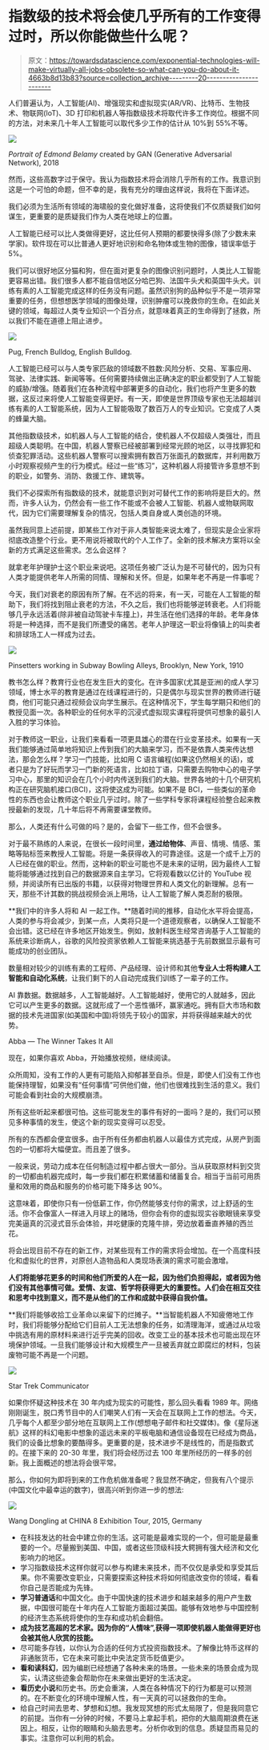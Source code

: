 # 指数级的技术将会使几乎所有的工作变得过时，所以你能做些什么呢？

> 原文：<https://towardsdatascience.com/exponential-technologies-will-make-virtually-all-jobs-obsolete-so-what-can-you-do-about-it-4663b8d13b83?source=collection_archive---------20----------------------->

人们普遍认为，人工智能(AI)、增强现实和虚拟现实(AR/VR)、比特币、生物技术、物联网(IoT)、3D 打印和机器人等指数级技术将取代许多工作岗位。根据不同的方法，对未来几十年人工智能可以取代多少工作的估计从 10%到 55%不等。

![](img/e45594c5586d0e0082219b94456adfe1.png)

*Portrait of Edmond Belamy* created by GAN (Generative Adversarial Network), 2018

然而，这些高数字过于保守。我认为指数技术将会消除几乎所有的工作。我意识到这是一个可怕的命题，但不幸的是，我有充分的理由这样说，我将在下面详述。

我们必须为生活所有领域的海啸般的变化做好准备，这将使我们不仅质疑我们如何谋生，更重要的是质疑我们作为人类在地球上的位置。

人工智能已经可以比人类做得更好，这比任何人预期的都要快得多(除了少数未来学家)。软件现在可以比普通人更好地识别和命名物体或生物的图像，错误率低于 5%。

我们可以很好地区分猫和狗，但在面对更复杂的图像识别问题时，人类比人工智能更容易出错。我们很多人都不能自信地区分哈巴狗、法国牛头犬和英国牛头犬。训练有素的人工智能完成这样的任务没有问题。虽然识别狗的品种似乎不是一项非常重要的任务，但想想医学领域的图像处理，识别肿瘤可以挽救你的生命。在如此关键的领域，每超过人类专业知识一个百分点，就意味着真正的生命得到了拯救，所以我们不能在道德上阻止进步。

![](img/5dee62ba5b139143e105b469061bb9b0.png)

Pug, French Bulldog, English Bulldog.

人工智能已经可以与人类专家匹敌的领域数不胜数:风险分析、交易、军事应用、驾驶、法律实践、新闻等等。任何需要持续做出正确决定的职业都受到了人工智能的威胁/增强。随着我们在各种流程中部署更多的自动化，我们也将产生更多的数据，这反过来将使人工智能变得更好。有一天，即使是世界顶级专家也无法超越训练有素的人工智能系统，因为人工智能吸取了数百万人的专业知识。它变成了人类的蜂巢大脑。

其他指数级技术，如机器人与人工智能的结合，使机器人不仅超级人类强壮，而且超级人类聪明。在中国，机器人警察已经被部署到经常光顾的地区，以寻找罪犯和侦查犯罪活动。这些机器人警察可以搜索拥有数百万张面孔的数据库，并利用数万小时观察视频产生的行为模式。经过一些“练习”，这种机器人将接管许多意想不到的职业，如警务、消防、救援工作、建筑等。

我们不必探索所有指数级的技术，就能意识到对可替代工作的影响将是巨大的。然而，许多人认为，仍然会有一些工作不能或不会被人工智能、机器人或物联网取代，因为它们需要理解复杂的情况，包括人类自身或人类创造的环境。

虽然我同意上述前提，即某些工作对于非人类智能来说太难了，但现实是企业家将彻底改造整个行业。更不用说将被取代的个人工作了。全新的技术解决方案将以全新的方式满足这些需求。怎么会这样？

就拿老年护理护士这个职业来说吧。这项任务被广泛认为是不可替代的，因为只有人类才能提供老年人所需的同情、理解和关怀。但是，如果年老不再是一件事呢？

今天，我们对衰老的原因有所了解。在不远的将来，有一天，可能在人工智能的帮助下，我们将找到阻止衰老的方法，不久之后，我们也将能够逆转衰老。人们将能够几乎永远活着(除非被自动驾驶卡车撞上)，并生活在他们选择的年龄。老年身体将是一种选择，而不是我们所遭受的痛苦。老年人护理这一职业将像镇上的叫卖者和排球场工人一样成为过去。

![](img/7055f57a163ddc6ef7c7dc225b207009.png)

Pinsetters working in Subway Bowling Alleys, Brooklyn, New York, 1910

教书怎么样？教育行业也在发生巨大的变化。在许多国家(尤其是亚洲)的成人学习领域，博士水平的教育是通过在线课程进行的，只是偶尔与现实世界的教师进行磋商，他们可能只通过视频会议向学生展示。在这种情况下，学生每学期只和他们的教授见面一次。各种职业的任何水平的沉浸式虚拟现实课程将提供可想象的最引人入胜的学习体验。

对于教师这一职业，让我们来看看一项更具雄心的潜在行业变革技术。如果有一天我们能够通过简单地将知识上传到我们的大脑来学习，而不是依靠人类来传达想法，那会怎么样？学习一门技能，比如用 C 语言编程(如果这仍然相关的话)，或者只是为了好玩而学习一门新的死语言，比如拉丁语，只需要去购物中心的电子学习中心，那里的知识会在几个小时内传送到我们的大脑。世界各地的十几个研究机构正在研究脑机接口(BCI)，这将使这成为可能。如果不是 BCI，一些类似的革命性的东西也会让教师这个职业几乎过时。除了一些学科专家将课程经验整合起来教授最新的发现，几十年后将不再需要课堂教师。

那么，人类还有什么可做的吗？是的，会留下一些工作，但不会很多。

对于最不熟练的人来说，在很长一段时间里，**通过给物体**、声音、情境、情感、策略等贴标签来教授人工智能。将是一条获得收入的可靠途径。这是一个成千上万的人已经在做的职业。然而，这种新的职业可能也不是未来的证明，因为最终人工智能将能够通过找到自己的数据源来自主学习。它将观看数以亿计的 YouTube 视频，并阅读所有已出版的书籍，以获得对物理世界和人类文化的新理解。总有一天，那些不计其数的挑战视频会派上用场，让人工智能了解人类忍耐的极限。

**我们中的许多人将和 AI 一起工作。**随着时间的推移，自动化水平将会提高，人类的参与将会减少，到某一点，人类将只是一个道德观察者，以确保人工智能不会出错。这已经在许多地区开始发生。例如，放射科医生经常咨询基于人工智能的系统来诊断病人，谷歌的风险投资家依赖人工智能来挑选基于先前数据显示最有可能成功的创业团队。

数量相对较少的训练有素的工程师、产品经理、设计师和其他**专业人士将构建人工智能和自动化系统**，让我们剩下的人自动完成我们训练了一辈子的工作。

AI 靠数据。数据越多，人工智能越好。人工智能越好，使用它的人就越多，因此它可以产生更多的数据。这就形成了一个恶性循环，赢家通吃。拥有巨大市场和数据的技术先进国家(如美国和中国)将领先于较小的国家，并将获得越来越大的优势。

Abba — The Winner Takes It All

现在，如果你喜欢 Abba，开始播放视频，继续阅读。

众所周知，没有工作的人更有可能陷入抑郁甚至自杀。但是，即使人们没有工作也能保持理智，如果没有“任何事情”可供他们做，他们也很难找到生活的意义。我们可能会看到社会的大规模崩溃。

所有这些听起来都很可怕。这些可能发生的事件有好的一面吗？是的，我们可以预见多种事情的发生，使这个新的现实变得可以忍受。

所有的东西都会便宜很多。由于所有任务都由机器人以最佳方式完成，从房产到面包的一切都将大幅便宜。而且差了很多。

一般来说，劳动力成本在任何制造过程中都占很大一部分。当从获取原材料到交货的一切都由机器完成时，每一步我们都在积累储蓄和储蓄复合。相当于当前可用质量和效用的商品和服务的价格可能下降多达 90%。

这意味着，即使你只有一份低薪工作，你仍然能够支付你的需求，过上舒适的生活。你不会像富人一样进入月球上的赌场，但你会有你的虚拟现实谷歌眼镜来享受完美逼真的沉浸式音乐会体验，并吃健康的克隆牛排，旁边放着垂直养殖的西兰花。

将会出现目前不存在的新工作，对某些现有工作的需求将会增加。在一个高度科技化和虚拟化的世界，对原创人造物品和人类现场表演的需求可能会激增。

**人们将能够花更多的时间和他们所爱的人在一起，因为他们负担得起，或者因为他们没有其他事情可做。爱情、友谊、哲学将获得更大的重要性。人们会在相互交往和思考中找到意义，而不是从他们的工作和成就中获得自我价值。**

**我们将能够收拾工业革命以来留下的烂摊子。**当智能机器人不知疲倦地工作时，我们将能够分配给它们目前人工无法想象的任务，如清理海洋，或通过从垃圾中挑选有用的原材料来进行近乎完美的回收。改变工业的基本技术也可能出现在环境保护领域。一旦我们能够设计和大规模生产一旦被丢弃就立即腐烂的材料，包装废物可能不再是一个问题。

![](img/83bf501900a6e11006bd17a6288a8d54.png)

Star Trek Communicator

如果你怀疑这种技术在 30 年内成为现实的可能性，那么回头看看 1989 年。网络刚刚诞生，脱口秀节目中的人们嘲笑人们有一天会在互联网上工作的想法。今天，几乎每个人都至少部分地在互联网上工作(想想电子邮件和社交媒体)。像《星际迷航》这样的科幻电影中想象的遥远未来的平板电脑和通信设备现在已经成为商品，我们的设备比想象的要酷得多。更重要的是，技术进步不是线性的，而是指数式的。在接下来的 20-30 年里，我们将会经历过去 100 年里所经历的一样多的创新。我上面概述的想法将会很平常。

那么，你如何为即将到来的工作危机做准备呢？我显然不确定，但我有八个提示(中国文化中最幸运的数字)，很高兴听到你进一步的想法:

![](img/ca10b052d30f322dc96a7652445168cc.png)

Wang Dongling at CHINA 8 Exhibition Tour, 2015, Germany

*   在科技发达的社会中建立你的生活。这可能是最难实现的一个，但可能是最重要的一个。尽量搬到美国、中国，或者这些顶级科技大鳄拥有强大经济和文化影响力的地区。
*   学习指数级技术这样你就可以参与构建未来技术，而不仅仅是承受和享受其后果。你不需要改变职业，只需要探索这种技术将如何彻底改变你的领域，看看你自己是否能成为先锋。
*   **学习普通话**和中国文化。由于中国快速的技术进步和越来越多的用户产生数据，中国很可能在十年内在人工智能方面超过美国。能够有效地参与中国控制的经济生态系统将使你的生存和成功机会翻倍。
*   **成为技艺高超的艺术家。因为你的“人情味”,获得一项即使机器人能做得更好也会被其他人欣赏的技能。**
*   尽可能多存钱，以你认为合适的任何方式投资指数技术。了解像比特币这样的非通胀货币，它在未来可能比中央法定货币贬值更少。
*   **看和读科幻**，因为编剧已经想通了各种未来的场景。一些未来的场景会成为现实，认清这些迹象会帮助你在未来做出更好的生活决定。
*   **看历史小说**和历史书。历史会重演，人类在各种情况下的行为都是可以预测的。在不断变化的环境中理解人性，有一天真的可以拯救你的生命。
*   给自己时间去思考、梦想和幻想。我发现冥想的形式太局限了，但是我同意它的前提。当你有一分钟的时候，不要马上拿起手机，把你的大脑周期浪费在迷因上。相反，让你的眼睛和头脑去思考。分析你收到的信息。质疑显而易见的事实。注意你可以利用的机会。